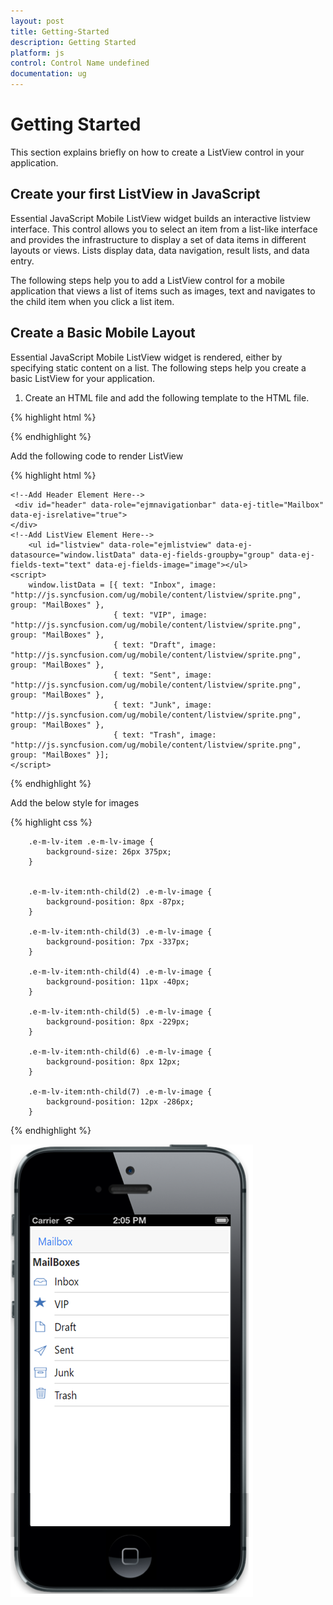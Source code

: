 ```yaml
---
layout: post
title: Getting-Started
description: Getting Started
platform: js
control: Control Name undefined
documentation: ug
---
```


# Getting Started

This section explains briefly on how to create a ListView control in your application.

## Create your first ListView in JavaScript

Essential JavaScript Mobile ListView widget builds an interactive listview interface. This control allows you to select an item from a list-like interface and provides the infrastructure to display a set of data items in different layouts or views. Lists display data, data navigation, result lists, and data entry.

The following steps help you to add a ListView control for a mobile application that views a list of items such as images, text and navigates to the child item when you click a list item.

## Create a Basic Mobile Layout

Essential JavaScript Mobile ListView widget is rendered, either by specifying static content on a list. The following steps help you create a basic ListView for your application.

1. Create an HTML file and add the following template to the HTML file.

{% highlight html %}

<html>
<head>
    <meta id="viewport" name="viewport" content="width=device-width, initial-scale=1.0,maximum-scale=1.0, user-scalable=no" />
    <title>ListView</title>
    <link href="http://cdn.syncfusion.com/{{ site.releaseversion }}/js/mobile/ej.mobile.all.min.css" rel="stylesheet" />
    <script src="http://cdn.syncfusion.com/js/assets/external/jquery-1.10.2.min.js"></script>
    <script src="http://cdn.syncfusion.com/js/assets/external/jsrender.min.js"></script>
    <script src="http://cdn.syncfusion.com/js/assets/external/jquery.globalize.min.js"></script>
    <script src="http://cdn.syncfusion.com/{{ site.releaseversion }}/js/mobile/ej.mobile.all.min.js"></script>
</head>
<body>
    <div>
        <!--- Add Header Element Here-->
        <!--Add Listview Element Here-->
    </div>
</body>
</html>



{% endhighlight %}



Add the following code to render ListView 


{% highlight html %}

    <!--Add Header Element Here-->
     <div id="header" data-role="ejmnavigationbar" data-ej-title="Mailbox" data-ej-isrelative="true">
    </div>
    <!--Add ListView Element Here-->
        <ul id="listview" data-role="ejmlistview" data-ej-datasource="window.listData" data-ej-fields-groupby="group" data-ej-fields-text="text" data-ej-fields-image="image"></ul>
    <script>
        window.listData = [{ text: "Inbox", image: "http://js.syncfusion.com/ug/mobile/content/listview/sprite.png", group: "MailBoxes" },
                           { text: "VIP", image: "http://js.syncfusion.com/ug/mobile/content/listview/sprite.png", group: "MailBoxes" },
                           { text: "Draft", image: "http://js.syncfusion.com/ug/mobile/content/listview/sprite.png", group: "MailBoxes" },
                           { text: "Sent", image: "http://js.syncfusion.com/ug/mobile/content/listview/sprite.png", group: "MailBoxes" },
                           { text: "Junk", image: "http://js.syncfusion.com/ug/mobile/content/listview/sprite.png", group: "MailBoxes" },
                           { text: "Trash", image: "http://js.syncfusion.com/ug/mobile/content/listview/sprite.png", group: "MailBoxes" }];
    </script>


{% endhighlight %}

Add the below style for images

{% highlight css %}

        .e-m-lv-item .e-m-lv-image {
            background-size: 26px 375px;
        }

    
        .e-m-lv-item:nth-child(2) .e-m-lv-image {
            background-position: 8px -87px;            
        }

        .e-m-lv-item:nth-child(3) .e-m-lv-image {
            background-position: 7px -337px;
        }

        .e-m-lv-item:nth-child(4) .e-m-lv-image {
            background-position: 11px -40px;
        }

        .e-m-lv-item:nth-child(5) .e-m-lv-image {
            background-position: 8px -229px;
        }

        .e-m-lv-item:nth-child(6) .e-m-lv-image {
            background-position: 8px 12px;
        }

        .e-m-lv-item:nth-child(7) .e-m-lv-image {
            background-position: 12px -286px;
        }

{% endhighlight %}


![](getting-started_images\listview.png)